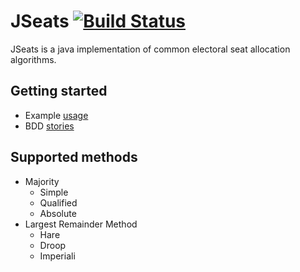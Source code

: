 JSeats [![Build Status](https://travis-ci.org/pau-minoves/jseats.svg?branch=master)](https://travis-ci.org/pau-minoves/jseats)
======



JSeats is a java implementation of common electoral seat allocation algorithms.

## Getting started

 * Example [usage](src/test/java/org/jseats/unit/ExampleProcessorTest.java)
 * BDD [stories](src/test/resources/stories)

## Supported methods
 
 * Majority
 	* Simple
    * Qualified
    * Absolute
 * Largest Remainder Method
 	* Hare
 	* Droop
 	* Imperiali
